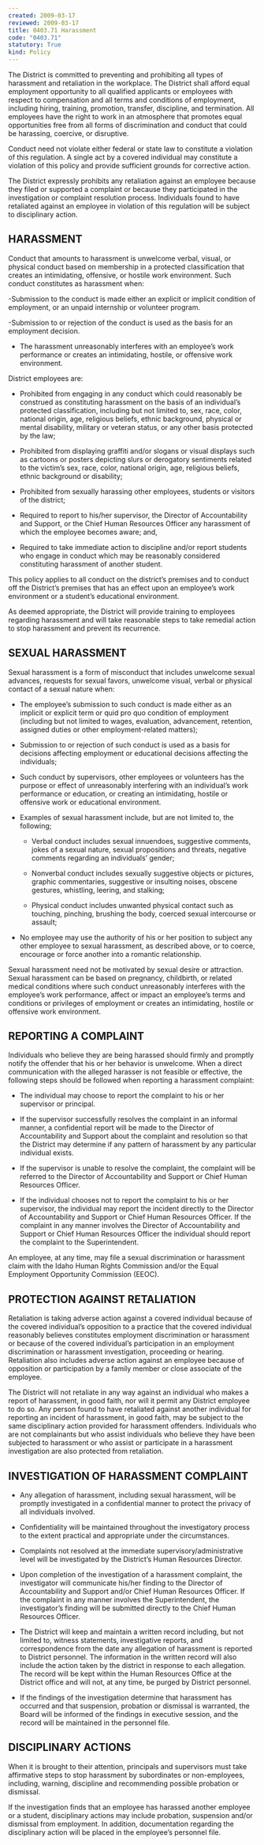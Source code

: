 ```yaml
---
created: 2009-03-17
reviewed: 2009-03-17
title: 0403.71 Harassment
code: "0403.71"
statutory: True
kind: Policy
---
```


The District is committed to preventing and prohibiting all types of harassment and retaliation in the workplace. The District shall afford equal employment opportunity to all qualified applicants or employees with respect to compensation and all terms and conditions of employment, including hiring, training, promotion, transfer, discipline, and termination. All employees have the right to work in an atmosphere that promotes equal opportunities free from all forms of discrimination and conduct that could be harassing, coercive, or disruptive.

Conduct need not violate either federal or state law to constitute a violation of this regulation. A single act by a covered individual may constitute a violation of this policy and provide sufficient grounds for corrective action.

The District expressly prohibits any retaliation against an employee because they filed or supported a complaint or because they participated in the investigation or complaint resolution process. Individuals found to have retaliated against an employee in violation of this regulation will be subject to disciplinary action.

## HARASSMENT 

Conduct that amounts to harassment is unwelcome verbal, visual, or physical conduct based on membership in a protected classification that creates an intimidating, offensive, or hostile work environment. Such conduct constitutes as harassment when: 

-Submission to the conduct is made either an explicit or implicit condition of employment, or an unpaid internship or volunteer program. 

-Submission to or rejection of the conduct is used as the basis for an employment decision. 

- The harassment unreasonably interferes with an employee’s work performance or creates an intimidating, hostile, or offensive work environment. 

District employees are:

- Prohibited from engaging in any conduct which could reasonably be construed as constituting harassment on the basis of an individual’s protected classification, including but not limited to, sex, race, color, national origin, age, religious beliefs, ethnic background, physical or mental disability, military or veteran status, or any other basis protected by the law;

- Prohibited from displaying graffiti and/or slogans or visual displays such as cartoons or posters depicting slurs or derogatory sentiments related to the victim’s sex, race, color, national origin, age, religious beliefs, ethnic background or disability;

- Prohibited from sexually harassing other employees, students or visitors of the district;

- Required to report to his/her supervisor, the Director of Accountability and Support, or the Chief Human Resources Officer any harassment of which the employee becomes aware; and,

- Required to take immediate action to discipline and/or report students who engage in conduct which may be reasonably considered constituting harassment of another student.

This policy applies to all conduct on the district’s premises and to conduct off the District’s premises that has an effect upon an employee’s work environment or a student’s educational environment.

As deemed appropriate, the District will provide training to employees regarding harassment and will take reasonable steps to take remedial action to stop harassment and prevent its recurrence.

## SEXUAL HARASSMENT

Sexual harassment is a form of misconduct that includes unwelcome sexual advances, requests for sexual favors, unwelcome visual, verbal or physical contact of a sexual nature when:

- The employee’s submission to such conduct is made either as an implicit or explicit term or quid pro quo condition of employment (including but not limited to wages, evaluation, advancement, retention, assigned duties or other employment-related matters);

- Submission to or rejection of such conduct is used as a basis for decisions affecting employment or educational decisions affecting the individuals;

- Such conduct by supervisors, other employees or volunteers has the purpose or effect of unreasonably interfering with an individual’s work performance or education, or creating an intimidating, hostile or offensive work or educational environment.

- Examples of sexual harassment include, but are not limited to, the following;

    - Verbal conduct includes sexual innuendoes, suggestive comments, jokes of a sexual nature, sexual propositions and threats, negative comments regarding an individuals’ gender;

    - Nonverbal conduct includes sexually suggestive objects or pictures, graphic commentaries, suggestive or insulting noises, obscene gestures, whistling, leering, and stalking;

    - Physical conduct includes unwanted physical contact such as touching, pinching, brushing the body, coerced sexual intercourse or assault;

- No employee may use the authority of his or her position to subject any other employee to sexual harassment, as described above, or to coerce, encourage or force another into a romantic relationship.

Sexual harassment need not be motivated by sexual desire or attraction. Sexual harassment can be based on pregnancy, childbirth, or related medical conditions where such conduct unreasonably interferes with the employee’s work performance, affect or impact an employee’s terms and conditions or privileges of employment or creates an intimidating, hostile or offensive work environment.

## REPORTING A COMPLAINT

Individuals who believe they are being harassed should firmly and promptly notify the offender that his or her behavior is unwelcome. When a direct communication with the alleged harasser is not feasible or effective, the following steps should be followed when reporting a harassment complaint:

- The individual may choose to report the complaint to his or her supervisor or principal.

- If the supervisor successfully resolves the complaint in an informal manner, a confidential report will be made to the Director of Accountability and Support about the complaint and resolution so that the District may determine if any pattern of harassment by any particular individual exists.

- If the supervisor is unable to resolve the complaint, the complaint will be referred to the Director of Accountability and Support or Chief Human Resources Officer.

- If the individual chooses not to report the complaint to his or her supervisor, the individual may report the incident directly to the Director of Accountability and Support or Chief Human Resources Officer. If the complaint in any manner involves the Director of Accountability and Support or Chief Human Resources Officer the individual should report the complaint to the Superintendent.

An employee, at any time, may file a sexual discrimination or harassment claim with the Idaho Human Rights Commission and/or the Equal Employment Opportunity Commission (EEOC).

## PROTECTION AGAINST RETALIATION

Retaliation is taking adverse action against a covered individual because of the covered individual’s opposition to a practice that the covered individual reasonably believes constitutes employment discrimination or harassment or because of the covered individual’s participation in an employment discrimination or harassment investigation, proceeding or hearing. Retaliation also includes adverse action against an employee because of opposition or participation by a family member or close associate of the employee.

The District will not retaliate in any way against an individual who makes a report of harassment, in good faith, nor will it permit any District employee to do so. Any person found to have retaliated against another individual for reporting an incident of harassment, in good faith, may be subject to the same disciplinary action provided for harassment offenders. Individuals who are not complainants but who assist individuals who believe they have been subjected to harassment or who assist or participate in a harassment investigation are also protected from retaliation.

## INVESTIGATION OF HARASSMENT COMPLAINT

- Any allegation of harassment, including sexual harassment, will be promptly investigated in a confidential manner to protect the privacy of all individuals involved.

- Confidentiality will be maintained throughout the investigatory process to the extent practical and appropriate under the circumstances.

- Complaints not resolved at the immediate supervisory/administrative level will be investigated by the District’s Human Resources Director.

- Upon completion of the investigation of a harassment complaint, the investigator will communicate his/her finding to the Director of Accountability and Support and/or Chief Human Resources Officer. If the complaint in any manner involves the Superintendent, the investigator’s finding will be submitted directly to the Chief Human Resources Officer.

- The District will keep and maintain a written record including, but not limited to, witness statements, investigative reports, and correspondence from the date any allegation of harassment is reported to District personnel. The information in the written record will also include the action taken by the district in response to each allegation. The record will be kept within the Human Resources Office at the District office and will not, at any time, be purged by District personnel.

- If the findings of the investigation determine that harassment has occurred and that suspension, probation or dismissal is warranted, the Board will be informed of the findings in executive session, and the record will be maintained in the personnel file.

## DISCIPLINARY ACTIONS

When it is brought to their attention, principals and supervisors must take affirmative steps to stop harassment by subordinates or non-employees, including, warning, discipline and recommending possible probation or dismissal.

If the investigation finds that an employee has harassed another employee or a student, disciplinary actions may include probation, suspension and/or dismissal from employment. In addition, documentation regarding the disciplinary action will be placed in the employee’s personnel file.

